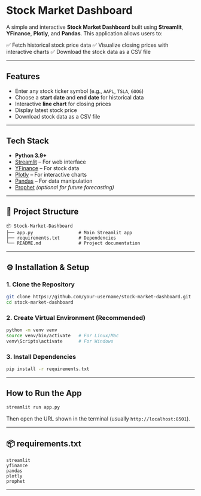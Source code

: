 
# Stock Market Dashboard

A simple and interactive **Stock Market Dashboard** built using **Streamlit**, **YFinance**, **Plotly**, and **Pandas**. This application allows users to:

✅ Fetch historical stock price data
✅ Visualize closing prices with interactive charts
✅ Download the stock data as a CSV file

---

## Features

* Enter any stock ticker symbol (e.g., `AAPL`, `TSLA`, `GOOG`)
* Choose a **start date** and **end date** for historical data
* Interactive **line chart** for closing prices
* Display latest stock price
* Download stock data as a CSV file

---

## Tech Stack

* **Python 3.9+**
* [Streamlit](https://streamlit.io/) – For web interface
* [YFinance](https://pypi.org/project/yfinance/) – For stock data
* [Plotly](https://plotly.com/python/) – For interactive charts
* [Pandas](https://pandas.pydata.org/) – For data manipulation
* [Prophet](https://facebook.github.io/prophet/) *(optional for future forecasting)*

---

## 📂 Project Structure

```
📦 Stock-Market-Dashboard
├── app.py                 # Main Streamlit app
├── requirements.txt       # Dependencies
└── README.md              # Project documentation
```

---

## ⚙️ Installation & Setup

### 1. Clone the Repository

```bash
git clone https://github.com/your-username/stock-market-dashboard.git
cd stock-market-dashboard
```

### 2. Create Virtual Environment (Recommended)

```bash
python -m venv venv
source venv/bin/activate   # For Linux/Mac
venv\Scripts\activate      # For Windows
```

### 3. Install Dependencies

```bash
pip install -r requirements.txt
```

---

## How to Run the App

```bash
streamlit run app.py
```

Then open the URL shown in the terminal (usually `http://localhost:8501`).

---

## 📦 requirements.txt

```
streamlit
yfinance
pandas
plotly
prophet
```

---

